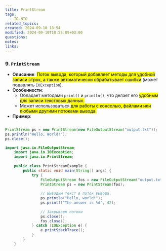 ```yaml
---
title: PrintStream
tags:
  - IO-NIO
related_topics: 
created: 2024-09-10 18:54
modified: 2024-09-10T18:55:09+03:00
questions: 
notes: 
links: 
---
```

### 9. **`PrintStream`**

- **Описание**: <mark class="hltr-red">Поток вывода, который добавляет методы для удобной записи строк, а также автоматически обрабатывает ошибки</mark> (может подавлять `IOException`).
- **Особенности**:
    - Обладает методами `print()` и `println()`, что делает его <mark class="hltr-yellow">удобным для записи текстовых данных.</mark>
    - Может использоваться <mark class="hltr-green2">для работы с консолью, файлами или любыми другими потоками вывода.</mark>
- **Пример**:
    
```java

PrintStream ps = new PrintStream(new FileOutputStream("output.txt"));
ps.println("Hello, World!");
ps.close();

import java.io.FileOutputStream;
    import java.io.IOException;
    import java.io.PrintStream;
    
    public class PrintStreamExample {
        public static void main(String[] args) {
            try {
                FileOutputStream fos = new FileOutputStream("output.txt");
                PrintStream ps = new PrintStream(fos);
    
                // Выводим текст в поток вывода
                ps.println("Hello, world!");
                ps.printf("The answer is %d", 42);
    
                // Закрываем потоки
                ps.close();
                fos.close();
            } catch (IOException e) {
                e.printStackTrace();
            }
        }
    }
```
